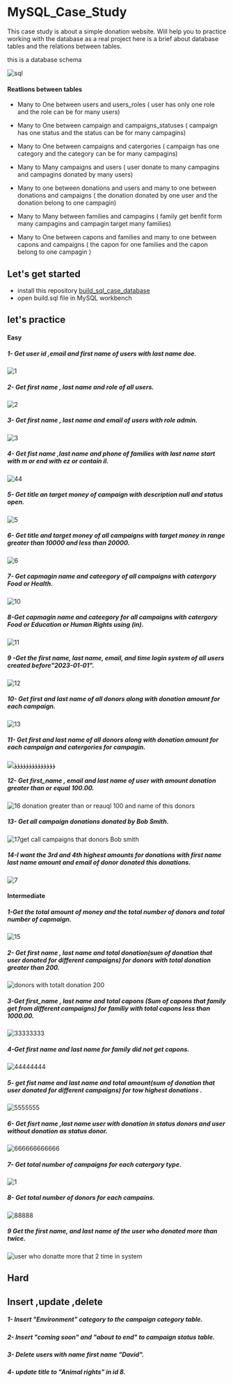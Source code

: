 # MySQL_Case_Study
This case study is about a simple donation website. Will help you to practice working with the database as a real project
here is a brief about database tables and the relations between tables.

this is a database schema

![sql](https://user-images.githubusercontent.com/59260120/224130543-f373f3a3-a710-4e40-9709-e2f336b53f68.png)

#### Reatlions between tables
- Many to One between users and users_roles ( user has only one role and the role can be for many users)

- Many to One between campaign and campaigns_statuses ( campaign has one status and the status can be for many campagins)

- Many to One between campaigns and catergories ( campaign has one category and the category can be for many campagins)

- Many to Many campaigns and users ( user donate to many campagins and campagins donated by many users)

- Many to one between donations and users and many to one between donations and campaigns ( the donation donated by one user and the donation belong to one campagin)

- Many to Many between families and campagins ( family get benfit form many campagins and campagin target many families)

- Many to One between capons and families and many to one between capons and campaigns ( the capon for one families and the capon belong to one campagin )

## Let's get started
- install this repository [build_sql_case_database ](https://github.com/farah2003/build_sql_case_database )  
- open build.sql file in MySQL workbench

## let's practice


#### Easy
##### 1- Get user id ,email and first name of users with last name doe.

![1](https://user-images.githubusercontent.com/59260120/224287253-8d48ae10-087b-462a-8c81-dd1381638a9b.png)

##### 2- Get first name , last name and role of all users.

![2](https://user-images.githubusercontent.com/59260120/224287309-1e2dad43-744d-483f-aa28-357e27945810.png)

##### 3- Get first name , last name and email of users with role admin.
![3](https://user-images.githubusercontent.com/59260120/224187365-a5dc9c87-55b9-49ef-9f5b-b0cad28d3b55.png)

##### 4- Get fist name ,last name and phone of families with last name start with  m  or end with  ez or contain il.
![44](https://user-images.githubusercontent.com/59260120/224308972-54e96b79-4f79-4965-9d50-a68d34d6fe0b.png)

##### 5- Get title an target money of campaign with description null and status open.
![5](https://user-images.githubusercontent.com/59260120/224190343-6a34064d-4e8e-459b-9eb5-d415fcf3376a.png)

##### 6- Get title and target money of all campaigns with target money in range greater than 10000  and less than 20000.
![6](https://user-images.githubusercontent.com/59260120/224190007-48678995-bca7-4390-b6a7-e8257970fd96.png)
##### 7- Get capmagin name and cateegory of all campaigns with catergory Food or Health.
![10](https://user-images.githubusercontent.com/59260120/224188616-e5021e32-d6f4-4f6a-8989-87fa4403eafe.png)
##### 8-Get capmagin name and cateegory for all campaigns with catergory Food or Education or Human Rights using (in).
![11](https://user-images.githubusercontent.com/59260120/224188775-bc788e23-49a0-4cb2-b3e4-0232675befa4.png)
##### 9 -Get the first name, last name, email, and time login system  of all users created  before"2023-01-01".
![12](https://user-images.githubusercontent.com/59260120/224189007-814b6614-11c2-46ae-bc78-9196ac9d9a80.png)
##### 10- Get first and last name of all donors along with donation amount for each campaign.
![13](https://user-images.githubusercontent.com/59260120/224189304-9c25ea95-02fc-4024-817a-3f1e92b98489.png)
##### 11- Get first and last name of all donors along with donation amount for each campaign and catergories for campagin.
![ؤؤؤؤؤؤؤؤؤؤؤؤؤؤ](https://user-images.githubusercontent.com/59260120/224368909-40e145ab-b104-457f-a479-0507f8ac12aa.png)

##### 12- Get first_name , email and last name  of user with amount donation  greater than or equal 100.00.
![16 donation greater than or reauql 100 and name of this donors ](https://user-images.githubusercontent.com/59260120/224358330-e2713ad3-6ad7-4e09-8b1e-866f78f55ee2.png)
##### 13- Get all campaign donations donated by Bob Smith.
![17get call campaigns that donors Bob smith ](https://user-images.githubusercontent.com/59260120/224358558-2a48f569-e1c1-44bd-8f13-f5507004eb9d.png)
##### 14-I want the 3rd and 4th highest amounts for donations with first name last name amount and email of donor donated this donations.
![7](https://user-images.githubusercontent.com/59260120/224187975-7660a332-04cd-4a34-b42f-12cac66008c0.png)

#### Intermediate
##### 1-Get the total amount of money and the total number of donors and total number of capmaign.
![15](https://user-images.githubusercontent.com/59260120/224189501-26d13632-aadf-49fd-a8e0-daeceb142c09.png)
##### 2- Get first name , last name and total donation(sum of donation that user donated for different campaigns) for donors with total donation greater than 200.
![donors with totalt donation   200](https://user-images.githubusercontent.com/59260120/224354624-5c59b05b-a341-4a74-89a9-d784def17327.png)
##### 3-Get first_name , last name and total capons (Sum of capons that family get from different campaigns) for familiy with total capons less than 1000.00.
![33333333](https://user-images.githubusercontent.com/59260120/224363722-ea8145ea-4b23-4acc-84de-c31f5b53c1a7.png)

##### 4-Get first name and last name for family did not get capons.
![44444444](https://user-images.githubusercontent.com/59260120/224363354-557e4423-4a1f-45bf-8c8a-913e02c2059c.png)

##### 5- get fist name and last name and total amount(sum of donation that user donated for different campaigns) for tow  highest donations .
![5555555](https://user-images.githubusercontent.com/59260120/224363332-bbbfe1bf-c143-41aa-8e5e-3d085253cfe4.png)

##### 6- Get fisrt name ,last name  user with donation in status donors and user without donation as status donor.
![666666666666](https://user-images.githubusercontent.com/59260120/224363298-e0de78d5-9c59-4f88-8174-379add796aac.png)
##### 7- Get total number of campaigns for each catergory type.
![1](https://user-images.githubusercontent.com/59260120/224496740-4a3fbe17-c266-4c15-8336-7f7a571c7fbb.png)
##### 8- Get total number of donors for each campains.
![88888](https://user-images.githubusercontent.com/59260120/224363226-f9bb56f2-1982-40fb-8403-d2ca9b9956e6.png)
##### 9 Get the first name, and last name of the user who donated more than twice.
![user  who donatte more that 2 time in system](https://user-images.githubusercontent.com/59260120/224366895-232aebc2-2894-4262-abae-c19a60af1d8e.png)

## Hard


## Insert ,update ,delete

##### 1- Insert "Environment" category to the campaign category table.
##### 2- Insert "coming soon" and "about to end" to campaign status table.
##### 3- Delete users with name   first name "David".
##### 4- update title to "Animal rights" in id 8.
